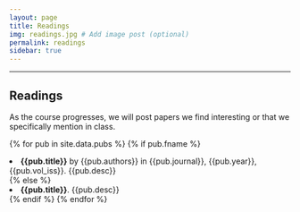 ```yaml
---
layout: page
title: Readings
img: readings.jpg # Add image post (optional)
permalink: readings 
sidebar: true
---
```


---

## Readings

As the course progresses, we will post papers we find interesting or that we
specifically mention in class. 

{% for pub in site.data.pubs %}
{% if  pub.fname %}
<li> <a style="text-decoration: none;" href="http://rpdata.caltech.edu/courses/aph161/protected/2022/papers/{{pub.fname}}"> <b>{{pub.title}}</b> by {{pub.authors}} in {{pub.journal}}, {{pub.year}}, {{pub.vol_iss}}.</a> {{pub.desc}}</li>
{% else %}
<li> <a style="text-decoration: none;" href="{{pub.url}}"> <b>{{pub.title}}</b>.</a> {{pub.desc}}</li>
{% endif %}
{% endfor %}

